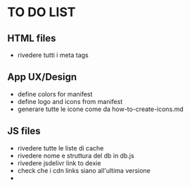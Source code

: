 # TO DO LIST

## HTML files
- rivedere tutti i meta tags

## App UX/Design
- define colors for manifest  
- define logo and icons  from manifest
- generare tutte le icone come da how-to-create-icons.md

## JS files
- rivedere tutte le liste di cache
- rivedere nome e struttura del db in db.js
- rivedere jsdelivr link to dexie
- check che i cdn links siano all'ultima versione
- 

